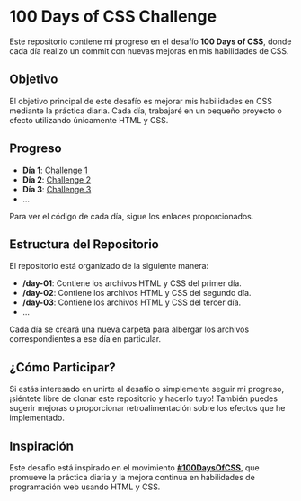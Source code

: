 # 100 Days of CSS Challenge

Este repositorio contiene mi progreso en el desafío **100 Days of CSS**, donde cada día realizo un commit con nuevas mejoras en mis habilidades de CSS.

## Objetivo
El objetivo principal de este desafío es mejorar mis habilidades en CSS mediante la práctica diaria. Cada día, trabajaré en un pequeño proyecto o efecto utilizando únicamente HTML y CSS.

## Progreso

- **Día 1**: [Challenge 1](https://codepen.io/llovo-code/pen/eYomJbL)
- **Día 2**: [Challenge 2](https://codepen.io/llovo-code/pen/eYoNKxo)
- **Día 3**: [Challenge 3](https://codepen.io/llovo-code/pen/poBjyep)
- ...

Para ver el código de cada día, sigue los enlaces proporcionados.

## Estructura del Repositorio

El repositorio está organizado de la siguiente manera:

- **/day-01**: Contiene los archivos HTML y CSS del primer día.
- **/day-02**: Contiene los archivos HTML y CSS del segundo día.
- **/day-03**: Contiene los archivos HTML y CSS del tercer día.
- ...

Cada día se creará una nueva carpeta para albergar los archivos correspondientes a ese día en particular.

## ¿Cómo Participar?

Si estás interesado en unirte al desafío o simplemente seguir mi progreso, ¡siéntete libre de clonar este repositorio y hacerlo tuyo! También puedes sugerir mejoras o proporcionar retroalimentación sobre los efectos que he implementado.

## Inspiración

Este desafío está inspirado en el movimiento **[#100DaysOfCSS](https://100dayscss.com/)**, que promueve la práctica diaria y la mejora continua en habilidades de programación web usando HTML y CSS.
